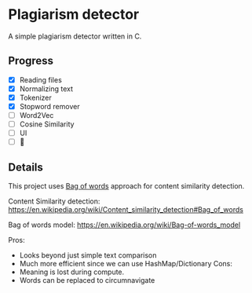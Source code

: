 # Plagiarism detector
A simple plagiarism detector written in C.


## Progress
- [x] Reading files
- [x] Normalizing text
- [x] Tokenizer
- [x] Stopword remover
- [ ] Word2Vec
- [ ] Cosine Similarity
- [ ] UI
- [ ] :tada:

## Details
This project uses [Bag of words](https://en.wikipedia.org/wiki/Content_similarity_detection#Bag_of_words) approach for content similarity detection. 

Content Similarity detection: https://en.wikipedia.org/wiki/Content_similarity_detection#Bag_of_words

Bag of words model: https://en.wikipedia.org/wiki/Bag-of-words_model

Pros: 
- Looks beyond just simple text comparison
- Much more efficient since we can use HashMap/Dictionary 
Cons: 
- Meaning is lost during compute. 
- Words can be replaced to circumnavigate